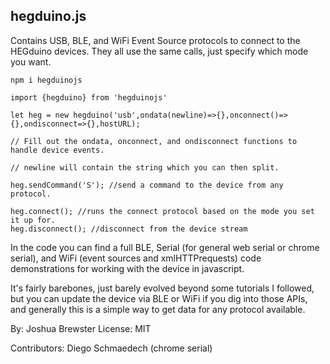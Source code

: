 ## hegduino.js
Contains USB, BLE, and WiFi Event Source protocols to connect to the HEGduino devices.
They all use the same calls, just specify which mode you want.

```
npm i hegduinojs
```


```
import {hegduino} from 'hegduinojs'

let heg = new hegduino('usb',ondata(newline)=>{},onconnect()=>{},ondisconnect=>{},hostURL);

// Fill out the ondata, onconnect, and ondisconnect functions to handle device events.

// newline will contain the string which you can then split.

heg.sendCommand('S'); //send a command to the device from any protocol.

heg.connect(); //runs the connect protocol based on the mode you set it up for.
heg.disconnect(); //disconnect from the device stream

```

In the code you can find a full BLE, Serial (for general web serial or chrome serial), and WiFi (event sources and xmlHTTPrequests) code demonstrations for working with the device in javascript. 

It's fairly barebones, just barely evolved beyond some tutorials I followed, but you can update the device via BLE or WiFi if you dig into those APIs, and generally this is a simple way to get data for any protocol available.


By: Joshua Brewster
License: MIT


Contributors:
Diego Schmaedech (chrome serial)
